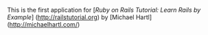 This is the first application for
[*Ruby on Rails Tutorial: Learn Rails by Example*]
(http://railstutorial.org) by [Michael Hartl] (http://michaelhartl.com/)
